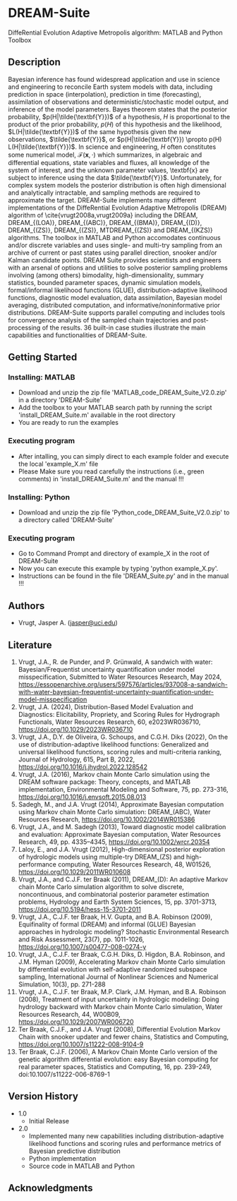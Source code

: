 # DREAM-Suite
DiffeRential Evolution Adaptive Metropolis algorithm: MATLAB and Python Toolbox

## Description

Bayesian inference has found widespread application and use in science and engineering to reconcile Earth system models with data, including prediction in space (interpolation), prediction in time (forecasting), assimilation of observations and deterministic/stochastic model output, and inference of the model parameters. Bayes theorem states that the posterior probability, $p(H|\tilde{\textbf{Y}})$ of a hypothesis, $H$ is proportional to the product of the prior probability, $p(H)$ of this hypothesis and the likelihood, $L(H|\tilde{\textbf{Y}})$ of the same hypothesis given the new observations, $\tilde{\textbf{Y}}$, or $p(H|\tilde{\textbf{Y}}) \propto p(H) L(H|\tilde{\textbf{Y}})$. In science and engineering, $H$ often constitutes some numerical model, $\mathcal{F}(\textbf{x},\cdot)$ which summarizes, in algebraic and differential equations, state variables and fluxes, all knowledge of the system of interest, and the unknown parameter values, \textbf{x} are subject to inference using the data $\tilde{\textbf{Y}}$. Unfortunately, for complex system models the posterior distribution is often high dimensional and analytically intractable, and sampling methods are required to approximate the target. DREAM-Suite implements many different implementations of the DiffeRential Evolution Adaptive Metropolis (DREAM) algorithm of \cite{vrugt2008a,vrugt2009a} including the DREAM, DREAM_{(LOA)}, DREAM_{(ABC)}, DREAM_{(BMA)}, DREAM_{(D)}, DREAM_{(ZS)}, DREAM_{(ZS)}, MTDREAM_{(ZS)} and DREAM_{(KZS)} algorithms. The toolbox in MATLAB and Python accomodates continuous and/or discrete variables and uses single- and multi-try sampling from an archive of current or past states using parallel direction, snooker and/or Kalman candidate points. DREAM Suite provides scientists and engineers with an arsenal of options and utilities to solve posterior sampling problems involving (among others) bimodality, high-dimensionality, summary statistics, bounded parameter spaces, dynamic simulation models, formal/informal likelihood functions (GLUE), distribution-adaptive likelihood functions, diagnostic model evaluation, data assimilation, Bayesian model averaging, distributed computation, and informative/noninformative prior distributions. DREAM-Suite supports parallel computing and includes tools for convergence analysis of the sampled chain trajectories and post-processing of the results. 36 built-in case studies illustrate the main capabilities and functionalities of DREAM-Suite. 

## Getting Started

### Installing: MATLAB

* Download and unzip the zip file 'MATLAB_code_DREAM_Suite_V2.0.zip' in a directory 'DREAM-Suite'
* Add the toolbox to your MATLAB search path by running the script 'install_DREAM_Suite.m' available in the root directory
* You are ready to run the examples

### Executing program

* After intalling, you can simply direct to each example folder and execute the local 'example_X.m' file
* Please Make sure you read carefully the instructions (i.e., green comments) in 'install_DREAM_Suite.m' and the manual !!!  

### Installing: Python

* Download and unzip the zip file 'Python_code_DREAM_Suite_V2.0.zip' to a directory called 'DREAM-Suite'

### Executing program

* Go to Command Prompt and directory of example_X in the root of DREAM-Suite
* Now you can execute this example by typing 'python example_X.py'.
* Instructions can be found in the file 'DREAM_Suite.py' and in the manual !!!  

## Authors

* Vrugt, Jasper A. (jasper@uci.edu)

## Literature
1. Vrugt, J.A., R. de Punder, and P. Grünwald, A sandwich with water: Bayesian/Frequentist uncertainty quantification under model misspecification, Submitted to Water Resources Research, May 2024, https://essopenarchive.org/users/597576/articles/937008-a-sandwich-with-water-bayesian-frequentist-uncertainty-quantification-under-model-misspecification
2. Vrugt, J.A. (2024), Distribution-Based Model Evaluation and Diagnostics: Elicitability, Propriety, and Scoring Rules for Hydrograph Functionals, Water Resources Research, 60, e2023WR036710, https://doi.org/10.1029/2023WR036710
3. Vrugt, J.A., D.Y. de Oliveira, G. Schoups, and C.G.H. Diks (2022), On the use of distribution-adaptive likelihood functions: Generalized and universal likelihood functions, scoring rules and multi-criteria ranking, Journal of Hydrology, 615, Part B, 2022, https://doi.org/10.1016/j.jhydrol.2022.128542
4. Vrugt, J.A. (2016), Markov chain Monte Carlo simulation using the DREAM software package: Theory, concepts, and MATLAB implementation, Environmental Modeling and Software, 75, pp. 273-316, https://doi.org/10.1016/j.envsoft.2015.08.013
5. Sadegh, M., and J.A. Vrugt (2014), Approximate Bayesian computation using Markov chain Monte Carlo simulation: DREAM_(ABC), Water Resources Research, https://doi.org/10.1002/2014WR015386
6. Vrugt, J.A., and M. Sadegh (2013), Toward diagnostic model calibration and evaluation: Approximate Bayesian computation, Water Resources Research, 49, pp. 4335–4345, https://doi.org/10.1002/wrcr.20354
7. Laloy, E., and J.A. Vrugt (2012), High-dimensional posterior exploration of hydrologic models using multiple-try DREAM_(ZS) and high-performance computing, Water Resources Research, 48, W01526, https://doi.org/10.1029/2011WR010608
8. Vrugt, J.A., and C.J.F. ter Braak (2011), DREAM_(D): An adaptive Markov chain Monte Carlo simulation algorithm to solve discrete, noncontinuous, and combinatorial posterior parameter estimation problems, Hydrology and Earth System Sciences, 15, pp. 3701-3713, https://doi.org/10.5194/hess-15-3701-2011
9. Vrugt, J.A., C.J.F. ter Braak, H.V. Gupta, and B.A. Robinson (2009), Equifinality of formal (DREAM) and informal (GLUE) Bayesian approaches in hydrologic modeling? Stochastic Environmental Research and Risk Assessment, 23(7), pp. 1011-1026, https://doi.org/10.1007/s00477-008-0274-y
10. Vrugt, J.A., C.J.F. ter Braak, C.G.H. Diks, D. Higdon, B.A. Robinson, and J.M. Hyman (2009), Accelerating Markov chain Monte Carlo simulation by differential evolution with self-adaptive randomized subspace sampling, International Journal of Nonlinear Sciences and Numerical Simulation, 10(3), pp. 271-288
11. Vrugt, J.A., C.J.F. ter Braak, M.P. Clark, J.M. Hyman, and B.A. Robinson (2008), Treatment of input uncertainty in hydrologic modeling: Doing hydrology backward with Markov chain Monte Carlo simulation, Water Resources Research, 44, W00B09, https://doi.org/10.1029/2007WR006720
12. Ter Braak, C.J.F., and J.A. Vrugt (2008), Differential Evolution Markov Chain with snooker updater and fewer chains, Statistics and Computing, https://doi.org/10.1007/s11222-008-9104-9
13. Ter Braak, C.J.F. (2006), A Markov Chain Monte Carlo version of the genetic algorithm differential evolution: easy Bayesian computing for real parameter spaces, Statistics and Computing, 16, pp. 239-249, doi:10.1007/s11222-006-8769-1

## Version History

* 1.0
    * Initial Release
* 2.0
    * Implemented many new capabilities including distribution-adaptive likelihood functions and scoring rules and performance metrics of Bayesian predictive distribution
    * Python implementation
    * Source code in MATLAB and Python

## Acknowledgments
